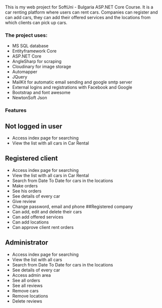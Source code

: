 This is my web project for SoftUni - Bulgaria ASP.NET Core Course. It is a car renting platform where users can rent cars. 
Companies can register and can add cars, they can add their offered services and the locations from which clients can pick up cars. 

### The project uses:
- MS SQL database
- Entityframework Core
- ASP.NET Core
- AngleSharp for scraping
- Cloudinary for image storage
- Automapper
- JQuery
- MailKit for automatic email sending and google smtp server
- External logins and registrations with Facebook and Google
- Bootstrap and font awesome
- NewtonSoft Json

### Features
## Not logged in user
- Access index page for searching
- View the list with all cars in Car Rental
## Registered client
- Access index page for searching
- View the list with all cars in Car Rental
- Search from Date To Date for cars in the locations
- Make orders
- See his orders
- See details of every car
- Give review
- Change password, email and phone
##Registered company
- Can add, edit and delete their cars
- Can add offered services
- Can add locations
- Can approve client rent orders
## Administrator
- Access index page for searching
- View the list with all cars
- Search from Date To Date for cars in the locations
- See details of every car
- Access admin area
- See all orders
- See all reviews
- Remove cars
- Remove locations
- Delete reviews
